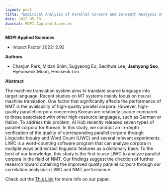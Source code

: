 ```yaml
---
layout: post
title: "Empirical Analysis of Parallel Corpora and In-Depth Analysis Using LIWC (Applied Sciences 2022)"
date: 2022-05-30
Journal: MDPI Applied Sciences
---
```

**MDPI Applied Sciences** 

- Impact Factor 2022: 2.92

**Authors**

- Chanjun Park, Midan Shim, Sugyeong Eo, Seolhwa Lee, **Jaehyung Seo**, Hyeonseok Moon, Heuiseok Lim

**Abstract**

The machine translation system aims to translate source language into target language. Recent studies on MT systems mainly focus on neural machine translation. One factor that significantly affects the performance of NMT is the availability of high-quality parallel corpora. However, high-quality parallel corpora concerning Korean are relatively scarce compared to those associated with other high-resource languages, such as German or Italian. To address this problem, AI Hub recently released seven types of parallel corpora for Korean. In this study, we conduct an in-depth verification of the quality of corresponding parallel corpora through Linguistic Inquiry and Word Count (LIWC) and several relevant experiments. LIWC is a word-counting software program that can analyze corpora in multiple ways and extract linguistic features as a dictionary base. To the best of our knowledge, this study is the first to use LIWC to analyze parallel corpora in the field of NMT. Our findings suggest the direction of further research toward obtaining the improved quality parallel corpora through our correlation analysis in LIWC and NMT performance.

Check out the [This Link][DOI] for more info on our paper. 

[DOI]: https://doi.org/10.3390/app12115545
[jekyll-gh]: https://github.com/jekyll/jekyll
